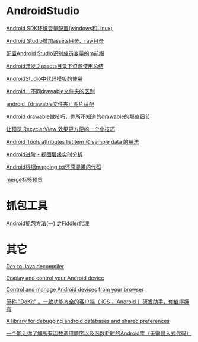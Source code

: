 # AndroidStudio

[Android SDK环境变量配置(windows和Linux)](https://blog.csdn.net/Rflyee/article/details/8973529)

[Android Studio增加assets目录、raw目录](https://www.jianshu.com/p/5974fcf88170)

[配置Android Studio识别成员变量的m前缀](https://blog.csdn.net/m0_37222746/article/details/54289588)

[Android开发之assets目录下资源使用总结](https://blog.csdn.net/fengyuzhengfan/article/details/38360017)

[AndroidStudio中代码模板的使用](https://blog.csdn.net/wubihang/article/details/51228752)

[Android：不同drawable文件夹的区别](https://www.cnblogs.com/linjzong/p/4242171.html)

[android（drawable文件夹）图片适配](https://blog.csdn.net/xuaho0907/article/details/72848520)

[Android drawable微技巧，你所不知道的drawable的那些细节](https://blog.csdn.net/guolin_blog/article/details/50727753)

[让预览 RecyclerView 效果更方便的一个小技巧](https://juejin.im/entry/5a8fc77e5188257a5b0477a5)

[Android Tools attributes listItem 和 sample data 的用法](https://tonnyl.io/Android-Tools-attributes-listItem-sample-data-rocks/)

[Android进阶 - 视图层级实时分析](https://www.jianshu.com/p/a8850e7cbac2)

[Android根据mapping.txt还原混淆的代码](https://blog.csdn.net/u010052279/article/details/72625911)

[merge标签预览](https://www.jianshu.com/p/4bb638800219)

# 抓包工具

[Android抓包方法(一)
之Fiddler代理](https://www.cnblogs.com/findyou/p/3491014.html)

# 其它

[Dex to Java decompiler](https://github.com/skylot/jadx)

[Display and control your Android device](https://github.com/Genymobile/scrcpy)

[Control and manage Android devices from your browser](https://github.com/openstf/stf)

[简称 "DoKit" 。一款功能齐全的客户端（ iOS 、Android ）研发助手，你值得拥有](https://github.com/didi/DoraemonKit)

[A library for debugging android databases and shared preferences](https://github.com/amitshekhariitbhu/Android-Debug-Database)

[一个能让你了解所有函数调用顺序以及函数耗时的Android库（无需侵入式代码）](https://github.com/zjw-swun/AppMethodOrder)


